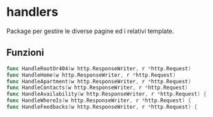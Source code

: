 # handlers
Package per gestire le diverse pagine ed i relativi template.

## Funzioni
```go
func HandleRootOr404(w http.ResponseWriter, r *http.Request)
func HandleHome(w http.ResponseWriter, r *http.Request)
func HandleApartment(w http.ResponseWriter, r *http.Request)
func HandleContacts(w http.ResponseWriter, r *http.Request)
func HandleAvailability(w http.ResponseWriter, r *http.Request) {
func HandleWhereIs(w http.ResponseWriter, r *http.Request) {
func HandleFeedbacks(w http.ResponseWriter, r *http.Request) {
```
